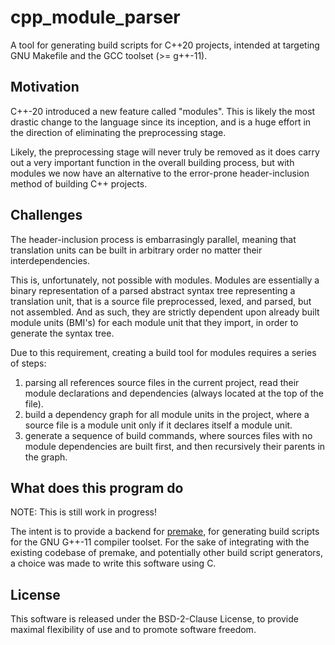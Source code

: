 # cpp_module_parser #

A tool for generating build scripts for C++20 projects, intended at targeting
GNU Makefile and the GCC toolset (>= g++-11).

## Motivation ##

C++-20 introduced a new feature called "modules".
This is likely the most drastic change to the language since its inception,
and is a huge effort in the direction of eliminating the preprocessing stage.

Likely, the preprocessing stage will never truly be removed as it does carry
out a very important function in the overall building process, but with modules
we now have an alternative to the error-prone header-inclusion method of
building C++ projects.

## Challenges ##

The header-inclusion process is embarrasingly parallel, meaning that translation
units can be built in arbitrary order no matter their interdependencies.

This is, unfortunately, not possible with modules. Modules are essentially a
binary representation of a parsed abstract syntax tree representing a translation
unit, that is a source file preprocessed, lexed, and parsed, but not assembled.
And as such, they are strictly dependent upon already built module units (BMI's)
for each module unit that they import, in order to generate the syntax tree.

Due to this requirement, creating a build tool for modules requires a series
of steps:

1) parsing all references source files in the current project, read their module
   declarations and dependencies (always located at the top of the file).
2) build a dependency graph for all module units in the project, where a source
   file is a module unit only if it declares itself a module unit.
3) generate a sequence of build commands, where sources files with no module
   dependencies are built first, and then recursively their parents in the graph.

## What does this program do ##

NOTE: This is still work in progress!

The intent is to provide a backend for
[premake](https://github.com/premake/premake-core/), for generating build
scripts for the GNU G++-11 compiler toolset.
For the sake of integrating with the existing codebase of premake, and
potentially other build script generators, a choice was made to write this
software using C.

## License ##

This software is released under the BSD-2-Clause License, to provide maximal
flexibility of use and to promote software freedom.
